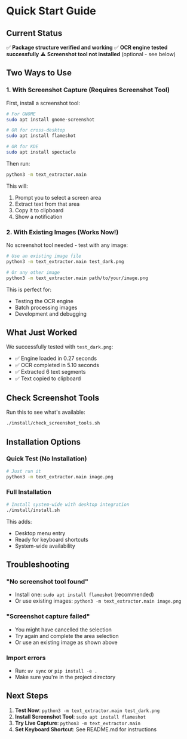 # Quick Start Guide

## Current Status

✅ **Package structure verified and working**
✅ **OCR engine tested successfully**
⚠️ **Screenshot tool not installed** (optional - see below)

## Two Ways to Use

### 1. With Screenshot Capture (Requires Screenshot Tool)

First, install a screenshot tool:
```bash
# For GNOME
sudo apt install gnome-screenshot

# OR for cross-desktop
sudo apt install flameshot

# OR for KDE
sudo apt install spectacle
```

Then run:
```bash
python3 -m text_extractor.main
```

This will:
1. Prompt you to select a screen area
2. Extract text from that area
3. Copy it to clipboard
4. Show a notification

### 2. With Existing Images (Works Now!)

No screenshot tool needed - test with any image:

```bash
# Use an existing image file
python3 -m text_extractor.main test_dark.png

# Or any other image
python3 -m text_extractor.main path/to/your/image.png
```

This is perfect for:
- Testing the OCR engine
- Batch processing images
- Development and debugging

## What Just Worked

We successfully tested with `test_dark.png`:
- ✅ Engine loaded in 0.27 seconds
- ✅ OCR completed in 5.10 seconds  
- ✅ Extracted 6 text segments
- ✅ Text copied to clipboard

## Check Screenshot Tools

Run this to see what's available:
```bash
./install/check_screenshot_tools.sh
```

## Installation Options

### Quick Test (No Installation)
```bash
# Just run it
python3 -m text_extractor.main image.png
```

### Full Installation
```bash
# Install system-wide with desktop integration
./install/install.sh
```

This adds:
- Desktop menu entry
- Ready for keyboard shortcuts
- System-wide availability

## Troubleshooting

### "No screenshot tool found"
- Install one: `sudo apt install flameshot` (recommended)
- Or use existing images: `python3 -m text_extractor.main image.png`

### "Screenshot capture failed"
- You might have cancelled the selection
- Try again and complete the area selection
- Or use an existing image as shown above

### Import errors
- Run: `uv sync` or `pip install -e .`
- Make sure you're in the project directory

## Next Steps

1. **Test Now**: `python3 -m text_extractor.main test_dark.png`
2. **Install Screenshot Tool**: `sudo apt install flameshot`
3. **Try Live Capture**: `python3 -m text_extractor.main`
4. **Set Keyboard Shortcut**: See README.md for instructions
